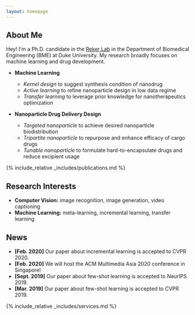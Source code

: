 ```yaml
---
layout: homepage
---
```


## About Me

Hey! I'm a Ph.D. candidate in the [Reker Lab](https://rekerlab.pratt.duke.edu/) in the Department of Biomedical Engineering (BME) at Duke University. My research broadly focuses on machine learning and drug development.

- **Machine Learning**
  * *Kernel design* to suggest synthesis condition of nanodrug
  * *Active learning* to refine nanoparticle design in low data regime
  * *Transfer learning* to leverage prior knowledge for nanotherapeutics optimization
    
- **Nanoparticle Drug Delivery Design**
  * *Targeted nanoparticle* to achieve desired nanoparticle biodistribution
  * *Tripartite nanoparticle* to repurpose and enhance efficacy of cargo drugs
  * *Tunable nanoparticle* to formulate hard-to-encapsulate drugs and reduce excipient usage

{% include_relative _includes/publications.md %}

## Research Interests

- **Computer Vision:** image recognition, image generation, video captioning
- **Machine Learning:** meta-learning, incremental learning, transfer learning

## News

- **[Feb. 2020]** Our paper about incremental learning is accepted to CVPR 2020.
- **[Feb. 2020]** We will host the ACM Multimedia Asia 2020 conference in Singapore!
- **[Sept. 2019]** Our paper about few-shot learning is accepted to NeurIPS 2019.
- **[Mar. 2019]** Our paper about few-shot learning is accepted to CVPR 2019.



{% include_relative _includes/services.md %}
